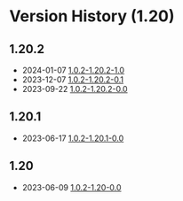 # Version History (1.20)

## 1.20.2

- 2024-01-07 [1.0.2-1.20.2-1.0](1.0.2-1.20.2-1.0.md)
- 2023-12-07 [1.0.2-1.20.2-0.1](1.0.2-1.20.2-0.1.md)
- 2023-09-22 [1.0.2-1.20.2-0.0](1.0.2-1.20.2-0.0.md)

## 1.20.1

- 2023-06-17 [1.0.2-1.20.1-0.0](1.0.2-1.20.1-0.0.md)

## 1.20

- 2023-06-09 [1.0.2-1.20-0.0](1.0.2-1.20.0-0.0.md)